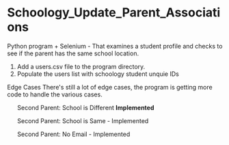 # Schoology_Update_Parent_Associations
Python program + Selenium - That examines a student profile and checks to see if the parent has the same school location.

1) Add a users.csv file to the program directory. 
2) Populate the users list with schoology student unquie IDs


Edge Cases
There's still a lot of edge cases, the program is getting more code to handle the various cases.

<ul>Second Parent: School is Different <b> Implemented </b> </ul>
<ul>Second Parent: School is Same - Implemented </ul>
<ul>Second Parent: No Email - Implemented </ul>

